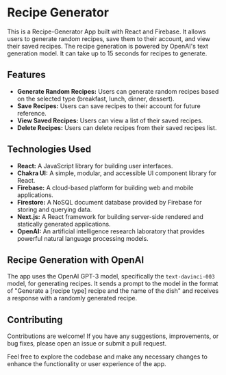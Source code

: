 # Recipe Generator

This is a Recipe-Generator App built with React and Firebase. It allows users to generate random recipes, save them to their account, and view their saved recipes. The recipe generation is powered by OpenAI's text generation model. It can take up to 15 seconds for recipes to generate.

## Features

- **Generate Random Recipes:** Users can generate random recipes based on the selected type (breakfast, lunch, dinner, dessert).
- **Save Recipes:** Users can save recipes to their account for future reference.
- **View Saved Recipes:** Users can view a list of their saved recipes.
- **Delete Recipes:** Users can delete recipes from their saved recipes list.

## Technologies Used

- **React:** A JavaScript library for building user interfaces.
- **Chakra UI:** A simple, modular, and accessible UI component library for React.
- **Firebase:** A cloud-based platform for building web and mobile applications.
- **Firestore:** A NoSQL document database provided by Firebase for storing and querying data.
- **Next.js:** A React framework for building server-side rendered and statically generated applications.
- **OpenAI:** An artificial intelligence research laboratory that provides powerful natural language processing models.

## Recipe Generation with OpenAI

The app uses the OpenAI GPT-3 model, specifically the `text-davinci-003` model, for generating recipes. It sends a prompt to the model in the format of "Generate a [recipe type] recipe and the name of the dish" and receives a response with a randomly generated recipe.

## Contributing

Contributions are welcome! If you have any suggestions, improvements, or bug fixes, please open an issue or submit a pull request.

Feel free to explore the codebase and make any necessary changes to enhance the functionality or user experience of the app.


